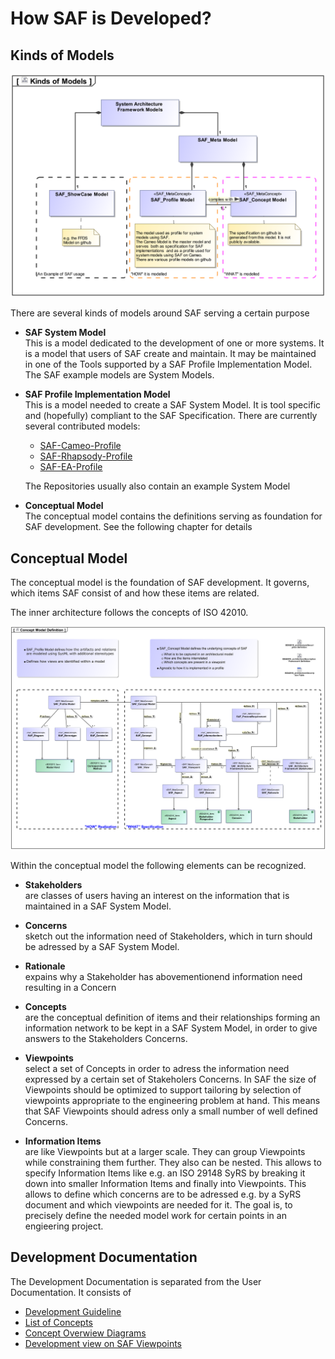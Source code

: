# How SAF is Developed?

## Kinds of Models

![Bild](../diagrams/Kinds-of-Models.svg)

There are several kinds of models around SAF serving a certain purpose

* **SAF System Model**<BR>
  This is a model dedicated to the development of one or more systems. It is a model that users of SAF create and maintain. It may be maintained in one of the Tools supported by a SAF Profile Implementation Model. The SAF example models are System Models.
* **SAF Profile Implementation Model**<BR>
  This is a model needed to create a SAF System Model. It is tool specific and (hopefully) compliant to the SAF Specification. There are currently several contributed models:

  * [SAF-Cameo-Profile](https://github.com/GfSE/SAF-Cameo-Profile)
  * [SAF-Rhapsody-Profile](https://github.com/GfSE/SAF-Rhapsody-Profile)
  * [SAF-EA-Profile](https://github.com/GfSE/SAF-EA-Profile)

  The Repositories usually also contain an example System Model
* **Conceptual Model**<BR>
  The conceptual model contains the definitions serving as foundation for SAF development. See the following chapter for details

## Conceptual Model

The conceptual model is the foundation of SAF development.
It governs, which items SAF consist of and how these items are related.

The inner architecture follows the concepts of ISO 42010.

![Bild](../diagrams/Concept-Model-Definition.svg)

Within the conceptual model the following elements can be recognized.

* **Stakeholders**<BR> are classes of users having an interest on the information that is maintained in a SAF System Model.
* **Concerns**<BR> sketch out the information need of Stakeholders, which in turn should be adressed by a SAF System Model.
* **Rationale**<BR> expains why a Stakeholder has abovementionend information need resulting in a Concern
* **Concepts**<BR> are the conceptual definition of items and their relationships forming an information network to be kept in a SAF System Model, in order to give answers to the Stakeholders Concerns.
* **Viewpoints**<BR> select a set of Concepts in order to adress the information need expressed by a certain set of Stakeholers Concerns.
  In SAF the size of Viewpoints should be optimized to support tailoring by selection of viewpoints appropriate to the engineering problem at hand. This  means that SAF Viewpoints should adress only a small number of well defined Concerns.
  
* **Information Items**<BR> are like Viewpoints but at a larger scale. They can group Viewpoints while constraining them further. They also can be nested.
  This allows to specify Information Items like e.g. an ISO 29148 SyRS by breaking it down into smaller Information Items and finally into Viewpoints.
  This allows to define which concerns are to be adressed e.g. by a SyRS document and which viewpoints are needed for it.
  The goal is, to precisely define the needed model work for certain points in an engieering project.

## Development Documentation
The Development Documentation is separated from the User Documentation. 
It consists of 
* [Development Guideline](saf-dev-guideline.md)
* [List of Concepts](concept/concepts.md)
* [Concept Overwiew Diagrams](concept/concept-overview.md)
* [Development view on SAF Viewpoints](viewpoints/viewpoint-dev.md)
